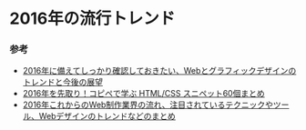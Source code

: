 # 2016年の流行トレンド

### 参考
- [2016年に備えてしっかり確認しておきたい、Webとグラフィックデザインのトレンドと今後の展望](http://coliss.com/articles/build-websites/operation/design/web-and-graphic-design-trends-for-2016.html)
- [2016年を先取り！コピペで学ぶ HTML/CSS スニペット60個まとめ](http://photoshopvip.net/archives/85260)
- [2016年これからのWeb制作業界の流れ、注目されているテクニックやツール、Webデザインのトレンドなどのまとめ](http://coliss.com/articles/build-websites/operation/work/web-design-trends-for-2016.html)
